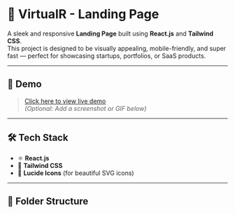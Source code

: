 # 🚀 VirtualR - Landing Page

A sleek and responsive **Landing Page** built using **React.js** and **Tailwind CSS**.  
This project is designed to be visually appealing, mobile-friendly, and super fast — perfect for showcasing startups, portfolios, or SaaS products.

---

## 📸 Demo

> [Click here to view live demo](https://your-live-demo-link.com)  
> *(Optional: Add a screenshot or GIF below)*

---

## 🛠️ Tech Stack

- ⚛️ **React.js**
- 🎨 **Tailwind CSS**
- 🧠 **Lucide Icons** (for beautiful SVG icons)

---

## 📁 Folder Structure

